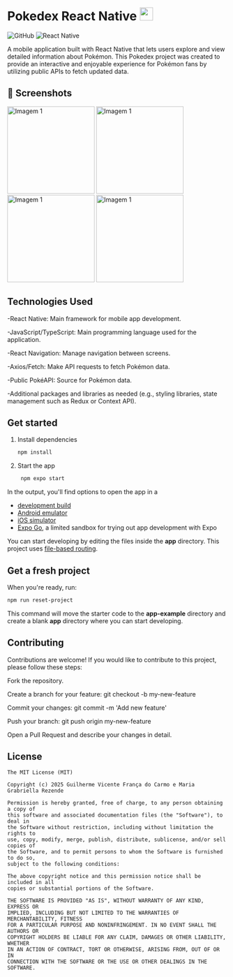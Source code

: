 # Pokedex React Native <a href="https://emoji.gg/emoji/pokeball"><img src="https://cdn3.emoji.gg/emojis/pokeball.png" width="30px" height="30px" alt="pokeball"></a> 
![GitHub](https://img.shields.io/badge/GitHub-%23121011.svg?logo=github&logoColor=white)
![React Native](https://img.shields.io/badge/React_Native-%2320232a.svg?logo=react&logoColor=%2361DAFB)

A mobile application built with React Native that lets users explore and view detailed information about Pokémon. This Pokedex project was created to provide an interactive and enjoyable experience for Pokémon fans by utilizing public APIs to fetch updated data.

## :camera_flash: Screenshots
<!-- You can add more screenshots here if you like -->
<img src="https://github.com/user-attachments/assets/dcfb540b-e59c-490e-b797-9e220046ada2" alt="Imagem 1" style="width:200px; object-fit:cover;">
<img src="https://github.com/user-attachments/assets/a71bfccd-548b-4741-a50b-959acb3d56cc" alt="Imagem 1" style="width:200px; object-fit:cover;">
<img src="https://github.com/user-attachments/assets/5ed7335c-1abb-4c95-aa45-d87b586f3b2c" alt="Imagem 1" style="width:200px; object-fit:cover;">
<img src="https://github.com/user-attachments/assets/94fdfadf-a883-4215-ad4d-aeca0c0521ac" alt="Imagem 1" style="width:200px; object-fit:cover;">

## Technologies Used
-React Native: Main framework for mobile app development.

-JavaScript/TypeScript: Main programming language used for the application.

-React Navigation: Manage navigation between screens.

-Axios/Fetch: Make API requests to fetch Pokémon data.

-Public PokéAPI: Source for Pokémon data.

-Additional packages and libraries as needed (e.g., styling libraries, state management such as Redux or Context API).

## Get started
1. Install dependencies

   ```bash
   npm install
   ```

2. Start the app

   ```bash
    npm expo start
   ```
In the output, you'll find options to open the app in a

- [development build](https://docs.expo.dev/develop/development-builds/introduction/)
- [Android emulator](https://docs.expo.dev/workflow/android-studio-emulator/)
- [iOS simulator](https://docs.expo.dev/workflow/ios-simulator/)
- [Expo Go](https://expo.dev/go), a limited sandbox for trying out app development with Expo

You can start developing by editing the files inside the **app** directory. This project uses [file-based routing](https://docs.expo.dev/router/introduction).

## Get a fresh project

When you're ready, run:

```bash
npm run reset-project
```

This command will move the starter code to the **app-example** directory and create a blank **app** directory where you can start developing.

 ## Contributing

Contributions are welcome! If you would like to contribute to this project, please follow these steps:

Fork the repository.

Create a branch for your feature: git checkout -b my-new-feature

Commit your changes: git commit -m 'Add new feature'

Push your branch: git push origin my-new-feature

Open a Pull Request and describe your changes in detail.

 ## License
```
The MIT License (MIT)

Copyright (c) 2025 Guilherme Vicente França do Carmo e Maria Grabriella Rezende

Permission is hereby granted, free of charge, to any person obtaining a copy of
this software and associated documentation files (the "Software"), to deal in
the Software without restriction, including without limitation the rights to
use, copy, modify, merge, publish, distribute, sublicense, and/or sell copies of
the Software, and to permit persons to whom the Software is furnished to do so,
subject to the following conditions:

The above copyright notice and this permission notice shall be included in all
copies or substantial portions of the Software.

THE SOFTWARE IS PROVIDED "AS IS", WITHOUT WARRANTY OF ANY KIND, EXPRESS OR
IMPLIED, INCLUDING BUT NOT LIMITED TO THE WARRANTIES OF MERCHANTABILITY, FITNESS
FOR A PARTICULAR PURPOSE AND NONINFRINGEMENT. IN NO EVENT SHALL THE AUTHORS OR
COPYRIGHT HOLDERS BE LIABLE FOR ANY CLAIM, DAMAGES OR OTHER LIABILITY, WHETHER
IN AN ACTION OF CONTRACT, TORT OR OTHERWISE, ARISING FROM, OUT OF OR IN
CONNECTION WITH THE SOFTWARE OR THE USE OR OTHER DEALINGS IN THE SOFTWARE.
```
